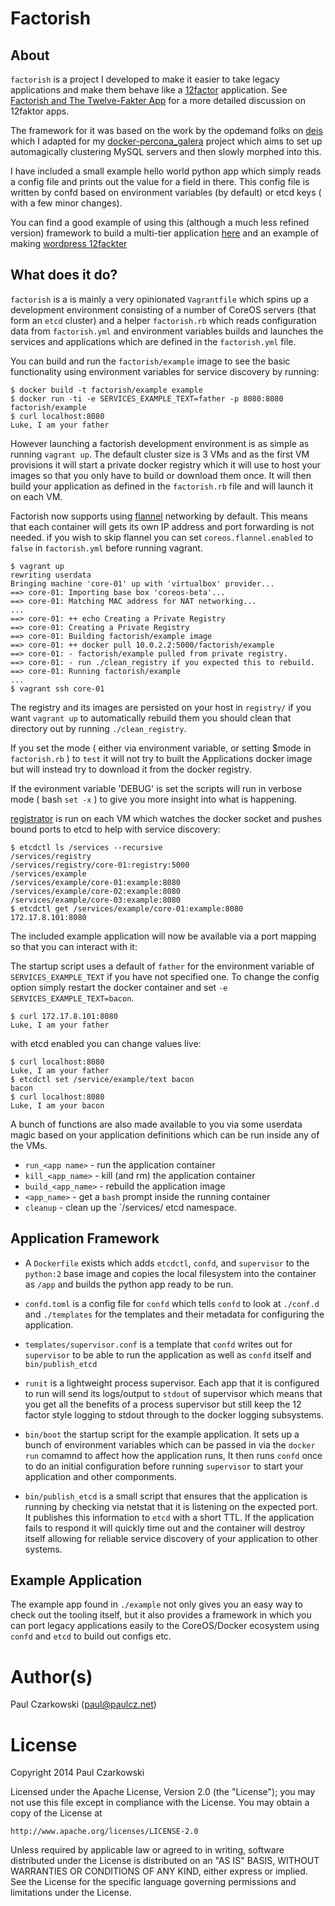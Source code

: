 Factorish
=========

About
-----

`factorish` is a project I developed to make it easier to take legacy applications and make them behave like a [12factor](http://12factor.net) application.  See [Factorish and The Twelve-Fakter App](http://tech.paulcz.net/2015/01/factorish_and_the_12_fakter_app/) for a more detailed discussion on 12faktor apps.

The framework for it was based on the work by the opdemand folks on [deis](https://github.com/deis/deis) which I adapted for my [docker-percona_galera](https://github.com/paulczar/docker-percona_galera) project which aims to set up automagically clustering MySQL servers and then slowly morphed into this.

I have included a small example hello world python app which simply reads a config file and prints out the value for a field in there.   This config file is written by confd based on environment variables (by default) or etcd keys ( with a few minor changes).

You can find a good example of using this (although a much less refined version) framework to build a multi-tier application [here](https://github.com/paulczar/docker-elk_confd) and an example of making [wordpress 12fackter](https://github.com/paulczar/factorish-wordpress)

What does it do?
----------------

`factorish` is a is mainly a very opinionated `Vagrantfile` which spins up a development environment consisting of a number of CoreOS servers (that form an `etcd` cluster) and a helper `factorish.rb` which reads configuration data from `factorish.yml` and environment variables builds and launches the services and applications which are defined in the `factorish.yml` file.

You can build and run the `factorish/example` image to see the basic functionality using environment variables for service discovery by running:

```
$ docker build -t factorish/example example
$ docker run -ti -e SERVICES_EXAMPLE_TEXT=father -p 8080:8080 factorish/example
$ curl localhost:8080
Luke, I am your father
```

However launching a factorish development environment is as simple as running `vagrant up`.   The default cluster size is 3 VMs and as the first VM provisions it will start a private docker registry which it will use to host your images so that you only have to build or download them once.   It will then build your application as defined in the `factorish.rb` file and will launch it on each VM.

Factorish now supports using [flannel](https://github.com/coreos/flannel) networking by default.  This means that each container will gets its own IP address and port forwarding is not needed.  if you wish to skip flannel you can set `coreos.flannel.enabled` to `false` in `factorish.yml` before running vagrant. 

```
$ vagrant up
rewriting userdata
Bringing machine 'core-01' up with 'virtualbox' provider...
==> core-01: Importing base box 'coreos-beta'...
==> core-01: Matching MAC address for NAT networking...
...
==> core-01: ++ echo Creating a Private Registry
==> core-01: Creating a Private Registry
==> core-01: Building factorish/example image
==> core-01: ++ docker pull 10.0.2.2:5000/factorish/example
==> core-01: - factorish/example pulled from private registry.
==> core-01: - run ./clean_registry if you expected this to rebuild.
==> core-01: Running factorish/example
...
$ vagrant ssh core-01
```

The registry and its images are persisted on your host in `registry/` if you want `vagrant up` to automatically rebuild them you should clean that directory out by running `./clean_registry`.

If you set the mode ( either via environment variable, or setting $mode in `factorish.rb` ) to `test` it will not try to built the Applications docker image but will instead try to download it from the docker registry.

If the evironment variable 'DEBUG' is set the scripts will run in verbose mode ( bash `set -x` ) to give you more insight into what is happening.

[registrator](https://github.com/progrium/registrator) is run on each VM which watches the docker socket and pushes bound ports to etcd to help with service discovery:

```
$ etcdctl ls /services --recursive
/services/registry
/services/registry/core-01:registry:5000
/services/example
/services/example/core-01:example:8080
/services/example/core-02:example:8080
/services/example/core-03:example:8080
$ etcdctl get /services/example/core-01:example:8080
172.17.8.101:8080
```

The included example application will now be available via a port mapping so that you can interact with it:

The startup script uses a default of `father` for the environment variable of `SERVICES_EXAMPLE_TEXT` if you have not specified one.  To change the config option simply restart the docker container and set `-e SERVICES_EXAMPLE_TEXT=bacon`.

```
$ curl 172.17.8.101:8080
Luke, I am your father
```

with etcd enabled you can change values live:

```
$ curl localhost:8080
Luke, I am your father
$ etcdctl set /service/example/text bacon
bacon
$ curl localhost:8080
Luke, I am your bacon
```

A bunch of functions are also made available to you via some userdata magic based on your application definitions which can be run inside any of the VMs.

* `run_<app name>` - run the application container
* `kill_<app_name>` - kill (and rm) the application container
* `build_<app_name>` - rebuild the application image
* `<app_name>` - get a `bash` prompt inside the running container
* `cleanup` - clean up the `/services/ etcd namespace.

Application Framework
---------------------

* A `Dockerfile` exists which adds `etcdctl`, `confd`, and `supervisor` to the `python:2` base image and copies the local filesystem into the container as `/app` and builds the python app ready to be run.

* `confd.toml` is a config file for `confd` which tells `confd` to look at `./conf.d` and `./templates` for the templates and their metadata for configuring the application.

* `templates/supervisor.conf` is a template that `confd` writes out for `supervisor` to be able to run the application as well as `confd` itself and `bin/publish_etcd`

* `runit` is a lightweight process supervisor.  Each app that it is configured to run will send its logs/output to `stdout` of supervisor which means that you get all the benefits of a process supervisor but still keep the 12 factor style logging to stdout through to the docker logging subsystems.

* `bin/boot` the startup script for the example application.   It sets up a bunch of environment variables which can be passed in via the `docker run` comamnd to affect how the application runs,  It then runs `confd` once to do an initial configuration before running `supervisor` to start your application and other componments.

* `bin/publish_etcd` is a small script that ensures that the application is running by checking via netstat that it is listening on the expected port.  It publishes this information to `etcd` with a short TTL.  If the application fails to respond it will quickly time out and the container will destroy itself allowing for reliable service discovery of your application to other systems.

Example Application
-------------------

The example app found in `./example` not only gives you an easy way to check out the tooling itself, but it also provides a framework in which you can port legacy applications easily to the CoreOS/Docker ecosystem using `confd` and `etcd` to build out configs etc.


Author(s)
======

Paul Czarkowski (paul@paulcz.net)

License
=======

Copyright 2014 Paul Czarkowski

Licensed under the Apache License, Version 2.0 (the "License");
you may not use this file except in compliance with the License.
You may obtain a copy of the License at

    http://www.apache.org/licenses/LICENSE-2.0

Unless required by applicable law or agreed to in writing, software
distributed under the License is distributed on an "AS IS" BASIS,
WITHOUT WARRANTIES OR CONDITIONS OF ANY KIND, either express or implied.
See the License for the specific language governing permissions and
limitations under the License.
